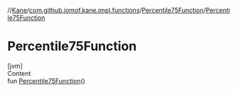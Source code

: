 //[Kane](../../index.md)/[com.github.jomof.kane.impl.functions](../index.md)/[Percentile75Function](index.md)/[Percentile75Function](-percentile75-function.md)



# Percentile75Function  
[jvm]  
Content  
fun [Percentile75Function](-percentile75-function.md)()  



